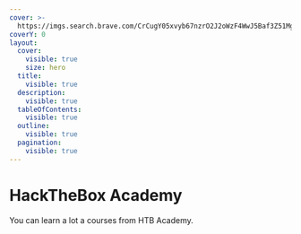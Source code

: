 ```yaml
---
cover: >-
  https://imgs.search.brave.com/CrCugY05xvyb67nzrO2J2oWzF4WwJ5Baf3Z51Mgxv_s/rs:fit:860:0:0/g:ce/aHR0cHM6Ly93d3cu/aXRsLmNhdC9wbmdm/aWxlL2JpZy8zMDAt/MzAwNjk2MF9oYWNr/LXRoZS1ib3gtZGFy/a25lc3MuanBn
coverY: 0
layout:
  cover:
    visible: true
    size: hero
  title:
    visible: true
  description:
    visible: true
  tableOfContents:
    visible: true
  outline:
    visible: true
  pagination:
    visible: true
---
```


# HackTheBox Academy

You can learn a lot a courses from HTB Academy.
